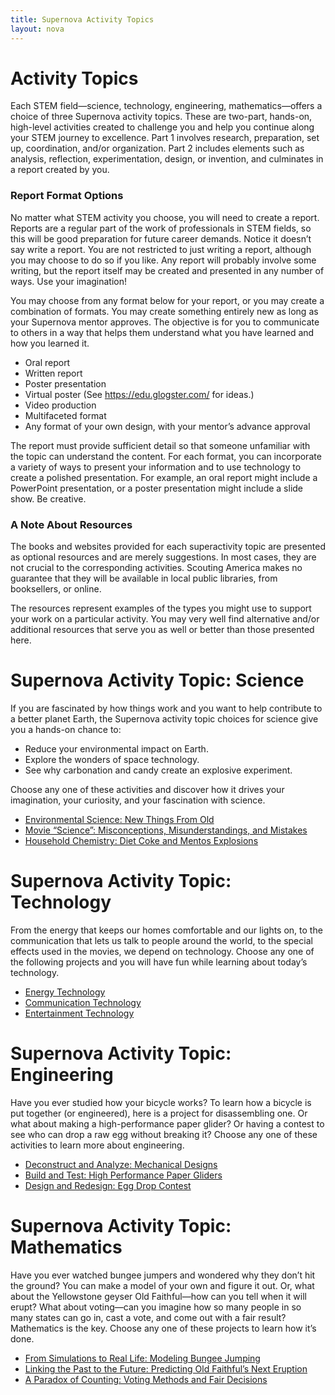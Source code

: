 ```yaml
---
title: Supernova Activity Topics
layout: nova
---
```


# Activity Topics

Each STEM field—science, technology, engineering, mathematics—offers a choice of three Supernova activity topics. These are two-part, hands-on, high-level activities created to challenge you and help you continue along your STEM journey to excellence. Part 1 involves research, preparation, set up, coordination, and/or organization. Part 2 includes elements such as analysis, reflection, experimentation, design, or invention, and culminates in a report created by you.

### Report Format Options

No matter what STEM activity you choose, you will need to create a report. Reports are a regular part of the work of professionals in STEM fields, so this will be good preparation for future career demands. Notice it doesn’t say write a report. You are not restricted to just writing a report, although you may choose to do so if you like. Any report will probably involve some writing, but the report itself may be created and presented in any number of ways. Use your imagination!

You may choose from any format below for your report, or you may create a combination of formats. You may create something entirely new as long as your Supernova mentor approves. The objective is for you to communicate to others in a way that helps them understand what you have learned and how you learned it.

* Oral report
* Written report
* Poster presentation
* Virtual poster (See https://edu.glogster.com/ for ideas.)
* Video production
* Multifaceted format
* Any format of your own design, with your mentor’s advance approval

The report must provide sufficient detail so that someone unfamiliar with the topic can understand the content. For each format, you can incorporate a variety of ways to present your information and to use technology to create a polished presentation. For example, an oral report might include a PowerPoint presentation, or a poster presentation might include a slide show. Be creative.

### A Note About Resources

The books and websites provided for each superactivity topic are presented as optional resources and are merely suggestions. In most cases, they are not crucial to the corresponding activities. Scouting America makes no guarantee that they will be available in local public libraries, from booksellers, or online.

The resources represent examples of the types you might use to support your work on a particular activity. You may very well find alternative and/or additional resources that serve you as well or better than those presented here.

# Supernova Activity Topic: Science

If you are fascinated by how things work and you want to help contribute to a better planet Earth, the Supernova activity topic choices for science give you a hands-on chance to:

* Reduce your environmental impact on Earth.
* Explore the wonders of space technology.
* See why carbonation and candy create an explosive experiment.

Choose any one of these activities and discover how it drives your imagination, your curiosity, and your fascination with science.

* [Environmental Science: New Things From Old](environmental-science/)
* [Movie “Science”: Misconceptions, Misunderstandings, and Mistakes](movie-science/)
* [Household Chemistry: Diet Coke and Mentos Explosions](diet-coke-and-mentos/)

# Supernova Activity Topic: Technology

From the energy that keeps our homes comfortable and our lights on, to the communication that lets us talk to people around the world, to the special effects used in the movies, we depend on technology. Choose any one of the following projects and you will have fun while learning about today’s technology.

* [Energy Technology](energy-technology/)
* [Communication Technology](communication-technology/)
* [Entertainment Technology](entertainment-technology/)

# Supernova Activity Topic: Engineering

Have you ever studied how your bicycle works? To learn how a bicycle is put together (or engineered), here is a project for disassembling one. Or what about making a high-performance paper glider? Or having a contest to see who can drop a raw egg without breaking it? Choose any one of these activities to learn more about engineering.

* [Deconstruct and Analyze: Mechanical Designs](mechanical-designs/)
* [Build and Test: High Performance Paper Gliders](paper-gliders/)
* [Design and Redesign: Egg Drop Contest](egg-drop/)

# Supernova Activity Topic: Mathematics

Have you ever watched bungee jumpers and wondered why they don’t hit the ground? You can make a model of your own and figure it out. Or, what about the Yellowstone geyser Old Faithful—how can you tell when it will erupt? What about voting—can you imagine how so many people in so many states can go in, cast a vote, and come out with a fair result? Mathematics is the key. Choose any one of these projects to learn how it’s done.

* [From Simulations to Real Life: Modeling Bungee Jumping](bungee-jumping/)
* [Linking the Past to the Future: Predicting Old Faithful’s Next Eruption](old-faithful/)
* [A Paradox of Counting: Voting Methods and Fair Decisions](voting-methods/)
